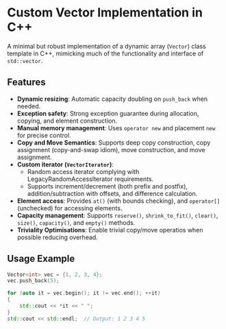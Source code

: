 # Custom Vector Implementation in C++

A minimal but robust implementation of a dynamic array (`Vector`) class template in C++, mimicking much of the functionality and interface of `std::vector`.

## Features

- **Dynamic resizing**: Automatic capacity doubling on `push_back` when needed.
- **Exception safety**: Strong exception guarantee during allocation, copying, and element construction.
- **Manual memory management**: Uses `operator new` and placement `new` for precise control.
- **Copy and Move Semantics**: Supports deep copy construction, copy assignment (copy-and-swap idiom), move construction, and move assignment.
- **Custom iterator (`VectorIterator`)**:
  - Random access iterator complying with LegacyRandomAccessIterator requirements.
  - Supports increment/decrement (both prefix and postfix), addition/subtraction with offsets, and difference calculation.
- **Element access**: Provides `at()` (with bounds checking), and `operator[]` (unchecked) for accessing elements.
- **Capacity management**: Supports `reserve()`, `shrink_to_fit()`, `clear()`, `size()`, `capacity()`, and `empty()` methods.
- **Triviality Optimisations**: Enable trivial copy/move operatios when possible reducing overhead.

## Usage Example

```cpp
Vector<int> vec = {1, 2, 3, 4};
vec.push_back(5);

for (auto it = vec.begin(); it != vec.end(); ++it)
{
    std::cout << *it << " ";
}
std::cout << std::endl;  // Output: 1 2 3 4 5
